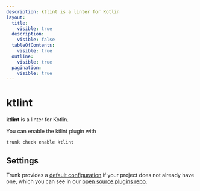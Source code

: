 ```yaml
---
description: ktlint is a linter for Kotlin
layout:
  title:
    visible: true
  description:
    visible: false
  tableOfContents:
    visible: true
  outline:
    visible: true
  pagination:
    visible: true
---
```


# ktlint

**ktlint** is a linter for Kotlin.

You can enable the ktlint plugin with

```shell
trunk check enable ktlint
```

## Settings



Trunk provides a [default configuration](https://github.com/trunk-io/plugins/tree/main/linters/ktlint) if your project does not already have one,
which you can see in our [open source plugins repo](https://github.com/trunk-io/plugins/tree/main).
